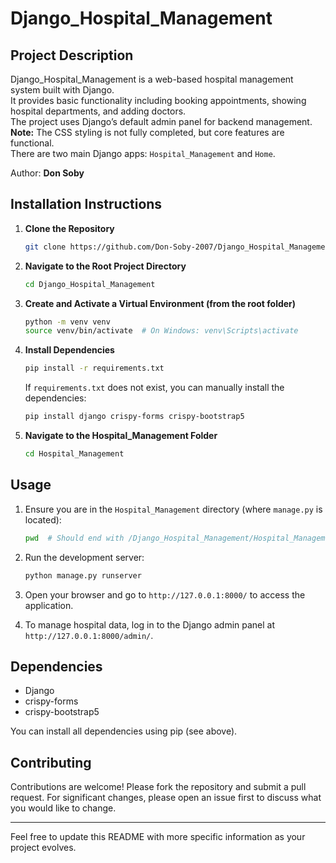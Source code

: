 # Django_Hospital_Management

## Project Description

Django_Hospital_Management is a web-based hospital management system built with Django.  
It provides basic functionality including booking appointments, showing hospital departments, and adding doctors.  
The project uses Django’s default admin panel for backend management.  
**Note:** The CSS styling is not fully completed, but core features are functional.  
There are two main Django apps: `Hospital_Management` and `Home`.

Author: **Don Soby**

## Installation Instructions

1. **Clone the Repository**
   ```bash
   git clone https://github.com/Don-Soby-2007/Django_Hospital_Management.git
   ```

2. **Navigate to the Root Project Directory**
   ```bash
   cd Django_Hospital_Management
   ```

3. **Create and Activate a Virtual Environment (from the root folder)**
   ```bash
   python -m venv venv
   source venv/bin/activate  # On Windows: venv\Scripts\activate
   ```

4. **Install Dependencies**
   ```bash
   pip install -r requirements.txt
   ```
   If `requirements.txt` does not exist, you can manually install the dependencies:
   ```bash
   pip install django crispy-forms crispy-bootstrap5
   ```

5. **Navigate to the Hospital_Management Folder**
   ```bash
   cd Hospital_Management
   ```

## Usage

1. Ensure you are in the `Hospital_Management` directory (where `manage.py` is located):
   ```bash
   pwd  # Should end with /Django_Hospital_Management/Hospital_Management
   ```

2. Run the development server:
   ```bash
   python manage.py runserver
   ```

3. Open your browser and go to `http://127.0.0.1:8000/` to access the application.

4. To manage hospital data, log in to the Django admin panel at `http://127.0.0.1:8000/admin/`.

## Dependencies

- Django
- crispy-forms
- crispy-bootstrap5

You can install all dependencies using pip (see above).

## Contributing

Contributions are welcome! Please fork the repository and submit a pull request. For significant changes, please open an issue first to discuss what you would like to change.

---

Feel free to update this README with more specific information as your project evolves.
